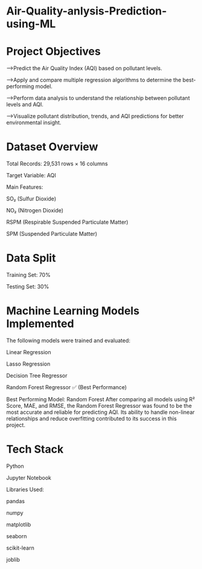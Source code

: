 # Air-Quality-anlysis-Prediction-using-ML
# Project Objectives
-->Predict the Air Quality Index (AQI) based on pollutant levels.

-->Apply and compare multiple regression algorithms to determine the best-performing model.

-->Perform data analysis to understand the relationship between pollutant levels and AQI.

-->Visualize pollutant distribution, trends, and AQI predictions for better environmental insight.

# Dataset Overview
Total Records: 29,531 rows × 16 columns

Target Variable: AQI

Main Features:

SO₂ (Sulfur Dioxide)

NO₂ (Nitrogen Dioxide)

RSPM (Respirable Suspended Particulate Matter)

SPM (Suspended Particulate Matter)

# Data Split
Training Set: 70%

Testing Set: 30%

 # Machine Learning Models Implemented
The following models were trained and evaluated:

Linear Regression

Lasso Regression

Decision Tree Regressor

Random Forest Regressor ✅ (Best Performance)

Best Performing Model: Random Forest
After comparing all models using R² Score, MAE, and RMSE, the Random Forest Regressor was found to be the most accurate and reliable for predicting AQI. Its ability to handle non-linear relationships and reduce overfitting contributed to its success in this project.


# Tech Stack
Python

Jupyter Notebook

Libraries Used:

pandas

numpy

matplotlib

seaborn

scikit-learn

joblib 


